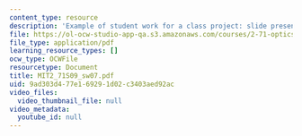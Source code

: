```yaml
---
content_type: resource
description: 'Example of student work for a class project: slide presentation on '
file: https://ol-ocw-studio-app-qa.s3.amazonaws.com/courses/2-71-optics-spring-2009/9ad303d477e169291d02c3403aed92ac_MIT2_71S09_sw07.pdf
file_type: application/pdf
learning_resource_types: []
ocw_type: OCWFile
resourcetype: Document
title: MIT2_71S09_sw07.pdf
uid: 9ad303d4-77e1-6929-1d02-c3403aed92ac
video_files:
  video_thumbnail_file: null
video_metadata:
  youtube_id: null
---
```

